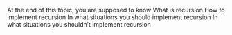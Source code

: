 At the end of this topic, you are supposed to know 
What is recursion
How to implement recursion
In what situations you should implement recursion
In what situations you shouldn’t implement recursion
